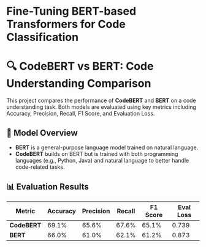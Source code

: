 # Fine-Tuning BERT-based Transformers for Code Classification

# 🔍 CodeBERT vs BERT: Code Understanding Comparison

This project compares the performance of **CodeBERT** and **BERT** on a code understanding task. Both models are evaluated using key metrics including Accuracy, Precision, Recall, F1 Score, and Evaluation Loss.
## 🧠 Model Overview

- **BERT** is a general-purpose language model trained on natural language.
- **CodeBERT** builds on BERT but is trained with both programming languages (e.g., Python, Java) and natural language to better handle code-related tasks.
## 📊 Evaluation Results

| **Metric**     | **Accuracy** | **Precision** | **Recall** | **F1 Score** | **Eval Loss** |
|----------------|--------------|---------------|------------|--------------|----------------|
| **CodeBERT**   | 69.1%        | 65.6%         | 67.6%      | 65.1%        | 0.739          |
| **BERT**       | 66.0%        | 61.0%         | 62.1%      | 61.2%        | 0.873          |





